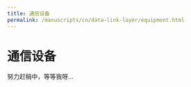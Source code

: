 ```yaml
---
title: 通信设备
permalink: /manuscripts/cn/data-link-layer/equipment.html
---
```

# 通信设备

努力赶稿中，等等我呀...
